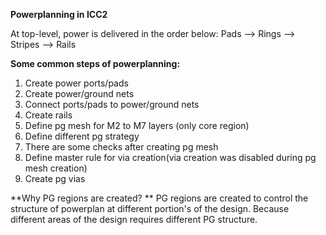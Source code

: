 **Powerplanning in ICC2**

At top-level, power is delivered in the order below:
Pads --> Rings --> Stripes --> Rails


**Some common steps of powerplanning:**
1. Create power ports/pads
2. Create power/ground nets
3. Connect ports/pads to power/ground nets
4. Create rails
5. Define pg mesh for M2 to M7 layers (only core region)
6. Define different pg strategy 
7. There are some checks after creating pg mesh 
8. Define master rule for via creation(via creation was disabled during pg mesh creation)
9. Create pg vias


**Why PG regions are created? **
PG regions are created to control the structure of powerplan at different portion's of the design. Because different areas of the design requires different PG structure.
